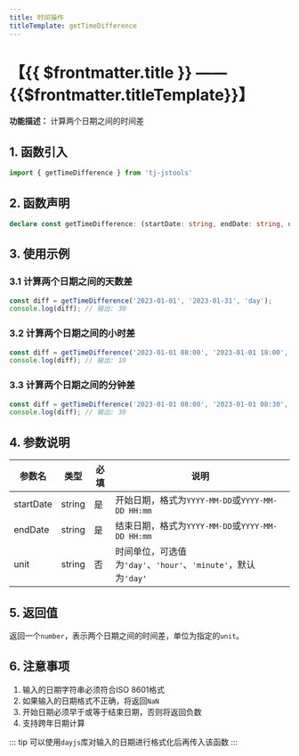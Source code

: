 ```yaml
---
title: 时间操作
titleTemplate: getTimeDifference
---
```


# 【{{ $frontmatter.title }} —— {{$frontmatter.titleTemplate}}】

**功能描述：** 计算两个日期之间的时间差

## 1. 函数引入

```js
import { getTimeDifference } from 'tj-jstools'
```

## 2. 函数声明

```ts
declare const getTimeDifference: (startDate: string, endDate: string, unit?: string) => number;
```

## 3. 使用示例

### 3.1 计算两个日期之间的天数差

```ts
const diff = getTimeDifference('2023-01-01', '2023-01-31', 'day');
console.log(diff); // 输出: 30
```

### 3.2 计算两个日期之间的小时差

```ts
const diff = getTimeDifference('2023-01-01 08:00', '2023-01-01 18:00', 'hour');
console.log(diff); // 输出: 10
```

### 3.3 计算两个日期之间的分钟差

```ts
const diff = getTimeDifference('2023-01-01 08:00', '2023-01-01 08:30', 'minute');
console.log(diff); // 输出: 30
```

## 4. 参数说明

| 参数名 | 类型 | 必填 | 说明 |
|--------|------|------|------|
| startDate | string | 是 | 开始日期，格式为`YYYY-MM-DD`或`YYYY-MM-DD HH:mm` |
| endDate | string | 是 | 结束日期，格式为`YYYY-MM-DD`或`YYYY-MM-DD HH:mm` |
| unit | string | 否 | 时间单位，可选值为`'day'`、`'hour'`、`'minute'`，默认为`'day'` |

## 5. 返回值

返回一个`number`，表示两个日期之间的时间差，单位为指定的`unit`。

## 6. 注意事项

1. 输入的日期字符串必须符合ISO 8601格式
2. 如果输入的日期格式不正确，将返回`NaN`
3. 开始日期必须早于或等于结束日期，否则将返回负数
4. 支持跨年日期计算

::: tip
可以使用`dayjs`库对输入的日期进行格式化后再传入该函数
:::
